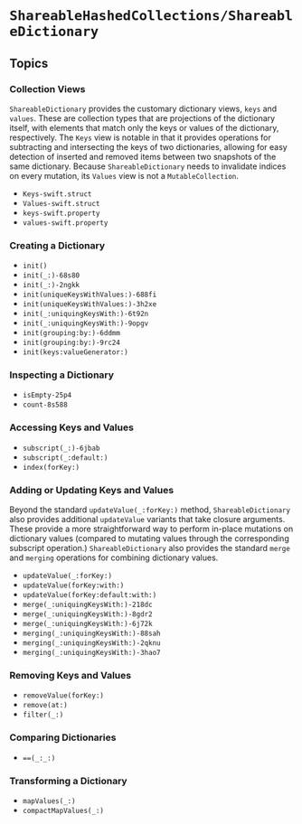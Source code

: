 # ``ShareableHashedCollections/ShareableDictionary``

<!-- Summary -->

<!-- ## Overview -->

## Topics

### Collection Views

`ShareableDictionary` provides the customary dictionary views, `keys` and
`values`. These are collection types that are projections of the dictionary
itself, with elements that match only the keys or values of the dictionary,
respectively. The `Keys` view is notable in that it provides operations for
subtracting and intersecting the keys of two dictionaries, allowing for easy
detection of inserted and removed items between two snapshots of the same
dictionary. Because `ShareableDictionary` needs to invalidate indices on every
mutation, its `Values` view is not a `MutableCollection`.

- ``Keys-swift.struct``
- ``Values-swift.struct``
- ``keys-swift.property``
- ``values-swift.property``

### Creating a Dictionary

- ``init()``
- ``init(_:)-68s80``
- ``init(_:)-2ngkk``
- ``init(uniqueKeysWithValues:)-688fi``
- ``init(uniqueKeysWithValues:)-3h2xe``
- ``init(_:uniquingKeysWith:)-6t92n``
- ``init(_:uniquingKeysWith:)-9opgv``
- ``init(grouping:by:)-6ddmm``
- ``init(grouping:by:)-9rc24``
- ``init(keys:valueGenerator:)``


### Inspecting a Dictionary

- ``isEmpty-25p4``
- ``count-8s588``

### Accessing Keys and Values

- ``subscript(_:)-6jbab``
- ``subscript(_:default:)``
- ``index(forKey:)``

### Adding or Updating Keys and Values

Beyond the standard `updateValue(_:forKey:)` method, `ShareableDictionary` also
provides additional `updateValue` variants that take closure arguments. These
provide a more straightforward way to perform in-place mutations on dictionary
values (compared to mutating values through the corresponding subscript
operation.) `ShareableDictionary` also provides the standard `merge` and
`merging` operations for combining dictionary values.

- ``updateValue(_:forKey:)``
- ``updateValue(forKey:with:)``
- ``updateValue(forKey:default:with:)``
- ``merge(_:uniquingKeysWith:)-218dc``
- ``merge(_:uniquingKeysWith:)-8gdr2``
- ``merge(_:uniquingKeysWith:)-6j72k``
- ``merging(_:uniquingKeysWith:)-88sah``
- ``merging(_:uniquingKeysWith:)-2qknu``
- ``merging(_:uniquingKeysWith:)-3hao7``

### Removing Keys and Values

- ``removeValue(forKey:)``
- ``remove(at:)``
- ``filter(_:)``

### Comparing Dictionaries

- ``==(_:_:)``

### Transforming a Dictionary

- ``mapValues(_:)``
- ``compactMapValues(_:)``

